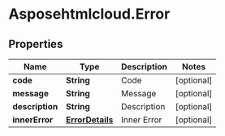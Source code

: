 # Asposehtmlcloud.Error

## Properties
| Name            | Type                                | Description | Notes      |
|-----------------|-------------------------------------|-------------|------------|
| **code**        | **String**                          | Code        | [optional] |
| **message**     | **String**                          | Message     | [optional] |
| **description** | **String**                          | Description | [optional] |
| **innerError**  | [**ErrorDetails**](ErrorDetails.md) | Inner Error | [optional] |


